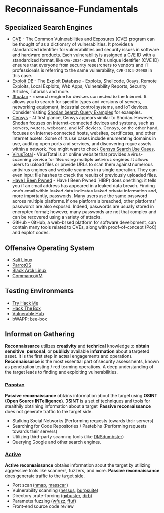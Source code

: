# Reconnaissance-Fundamentals

## Specialized Search Engines

- [CVE](https://www.cve.org/) - The Common Vulnerabilities and Exposures (CVE) program can be thought of as a dictionary of vulnerabilities. It provides a standardized identifier for vulnerabilities and security issues in software and hardware products. Each vulnerability is assigned a CVE ID with a standardized format, like `CVE-2024-29988`. This unique identifier (CVE ID) ensures that everyone from security researchers to vendors and IT professionals is referring to the same vulnerability, `CVE-2024-29988` in this case.
- [Exploit DB](https://www.exploit-db.com/) - The Exploit Database - Exploits, Shellcode, 0days, Remote Exploits, Local Exploits, Web Apps, Vulnerability Reports, Security Articles, Tutorials and more.
- [Shodan](https://www.shodan.io/) - a search engine for devices connected to the Internet. It allows you to search for specific types and versions of servers, networking equipment, industrial control systems, and IoT devices. Consider visiting [Shodan Search Query Examples](https://www.shodan.io/search/examples) for examples.
- [Censys](https://search.censys.io/) - At first glance, Censys appears similar to Shodan. However, Shodan focuses on Internet-connected devices and systems, such as servers, routers, webcams, and IoT devices. Censys, on the other hand, focuses on Internet-connected hosts, websites, certificates, and other Internet assets. Some of its use cases include enumerating domains in use, auditing open ports and services, and discovering rogue assets within a network. You might want to check [Censys Search Use Cases](https://support.censys.io/hc/en-us/articles/20720064229140-Censys-Search-Use-Cases).
- [VirusTotal](https://www.virustotal.com/) - VirusTotal is an online website that provides a virus-scanning service for files using multiple antivirus engines. It allows users to upload files or provide URLs to scan them against numerous antivirus engines and website scanners in a single operation. They can even input file hashes to check the results of previously uploaded files.
- [Have I Been Pwned](https://haveibeenpwned.com/) - Have I Been Pwned (HIBP) does one thing: it tells you if an email address has appeared in a leaked data breach. Finding one’s email within leaked data indicates leaked private information and, more importantly, passwords. Many users use the same password across multiple platforms. If one platform is breached, other platforms' passwords are also exposed. Indeed, passwords are usually stored in encrypted format; however, many passwords are not that complex and can be recovered using a variety of attacks.
- [GitHub](https://github.com/) - GitHub, a web-based platform for software development, can contain many tools related to CVEs, along with proof-of-concept (PoC) and exploit codes.

## Offensive Operating System

- [Kali Linux](https://www.kali.org/)
- [ParrotOS](https://www.parrotsec.org/)
- [Black Arch Linux](https://blackarch.org/)
- [CommandoVM](https://github.com/mandiant/commando-vm)

## Testing Environments

- [Try Hack Me](https://tryhackme.com/)
- [Hack The Box](https://www.hackthebox.com/)
- [Vulnerable Hub](https://www.vulnhub.com/)
- [bWAPP: bee-box](https://www.vulnhub.com/entry/bwapp-bee-box-v16,53/)

## Information Gathering

**Reconnaissance** utilizes **creativity** and **technical** knowledge to **obtain sensitive**, **personal**, or **publicly** available **information** about a targeted asset. It is the first step in actual engagements and operations. **Reconnaissance** is the most essential part of security assessments, known as penetration testing / red teaming operations. A deep understanding of the target leads to finding and exploiting vulnerabilities.

### [Passive](01.%20Passive%20Reconnaissance)

**Passive reconnaissance** obtains information about the target using **OSINT (Open Source INTelligence)**. **OSINT** is a set of techniques and tools for stealthily obtaining information about a target. **Passive reconnaissance** does not generate traffic to the target side. 

- Stalking Social Networks (Performing requests towards their servers)
- Searching for Code Repositories / Pastebins (Performing requests towards their servers)
- Utilizing third-party scanning tools (like [DNSdumbster](https://dnsdumpster.com/))
- Querying Google and other search engines.


### [Active](02.%20Active%20Reconnaissance)

**Active reconnaissance** obtains information about the
target by utilizing aggressive tools like scanners, fuzzers, and more. **Passive reconnaissance** does generate traffic to the target side. 

- Port scan ([nmap](https://www.kali.org/tools/nmap/), [masscan](https://www.kali.org/tools/masscan/))
- Vulnerability scanning ([nessus](https://www.tenable.com/blog/getting-started-with-nessus-on-kali-linux), [burpsuite](https://www.kali.org/tools/burpsuite/))
- Directory brute-forcing ([gobuster](https://www.kali.org/tools/gobuster/), [dirb](https://www.kali.org/tools/dirb/))
- Parameter fuzzing ([wfuzz](https://www.kali.org/tools/wfuzz/), [ffuf](https://www.kali.org/tools/ffuf/))
- Front-end source code review





